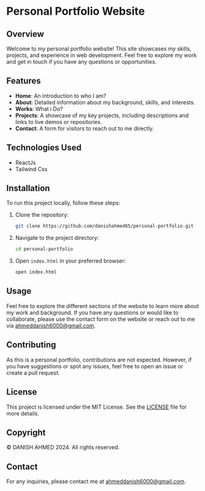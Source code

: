# Personal Portfolio Website

## Overview
Welcome to my personal portfolio website! This site showcases my skills, projects, and experience in web development. Feel free to explore my work and get in touch if you have any questions or opportunities.

## Features
- **Home**: An introduction to who I am?
- **About**: Detailed information about my background, skills, and interests.
- **Works**: What i Do?
- **Projects**: A showcase of my key projects, including descriptions and links to live demos or repositories.
- **Contact**: A form for visitors to reach out to me directly.

## Technologies Used
- ReactJs
- Tailwind Css

## Installation
To run this project locally, follow these steps:

1. Clone the repository:
    ```sh
    git clone https://github.com/danishahmed65/personal-portfolio.git
    ```

2. Navigate to the project directory:
    ```sh
    cd personal-portfolio
    ```

3. Open `index.html` in your preferred browser:
    ```sh
    open index.html
    ```

## Usage
Feel free to explore the different sections of the website to learn more about my work and background. If you have any questions or would like to collaborate, please use the contact form on the website or reach out to me via ahmeddanish6000@gmail.com.

## Contributing
As this is a personal portfolio, contributions are not expected. However, if you have suggestions or spot any issues, feel free to open an issue or create a pull request.

## License
This project is licensed under the MIT License. See the [LICENSE](LICENSE) file for more details.

## Copyright
© DANISH AHMED 2024. All rights reserved.

## Contact
For any inquiries, please contact me at ahmeddanish6000@gmail.com.
